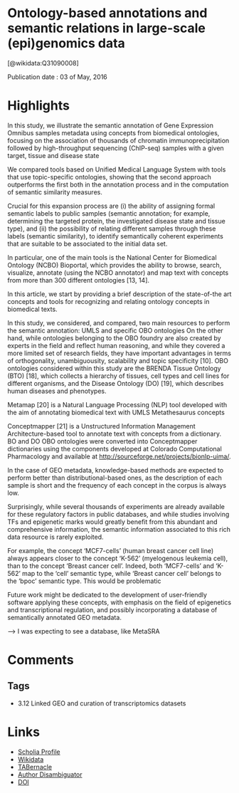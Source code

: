 
Ontology-based annotations and semantic relations in large-scale (epi)genomics data
===================================================================================
  
  [@wikidata:Q31090008]  
  
Publication date : 03 of May, 2016  

# Highlights

In this study, we illustrate the semantic annotation of Gene Expression Omnibus samples metadata using concepts from biomedical ontologies, focusing on the association of thousands of chromatin immunoprecipitation followed by high-throughput sequencing (ChIP-seq) samples with a given target, tissue and disease state

We compared tools based on Unified Medical Language System with tools that use topic-specific ontologies, showing that the second approach outperforms the first both in the annotation process and in the computation of semantic similarity measures.

Crucial for this expansion process are (i) the ability of assigning formal semantic labels to public samples (semantic annotation; for example, determining the targeted protein, the investigated disease state and tissue type), and (ii) the possibility of relating different samples through these labels (semantic similarity), to identify semantically coherent experiments that are suitable to be associated to the initial data set.

 In particular, one of the main tools is the National Center for Biomedical Ontology (NCBO) Bioportal, which provides the ability to browse, search, visualize, annotate (using the NCBO annotator) and map text with concepts from more than 300 different ontologies [13, 14].

 In this article, we start by providing a brief description of the state-of-the art concepts and tools for recognizing and relating ontology concepts in biomedical texts. 

In this study, we considered, and compared, two main resources to perform the semantic annotation: UMLS and specific OBO ontologies
On the other hand, while ontologies belonging to the OBO foundry are also created by experts in the field and reflect human reasoning, and while they covered a more limited set of research fields, they have important advantages in terms of orthogonality, unambiguousity, scalability and topic specificity [10]. OBO ontologies considered within this study are the BRENDA Tissue Ontology (BTO) [18], which collects a hierarchy of tissues, cell types and cell lines for different organisms, and the Disease Ontology (DO) [19], which describes human diseases and phenotypes.

Metamap [20] is a Natural Language Processing (NLP) tool developed with the aim of annotating biomedical text with UMLS Metathesaurus concepts

Conceptmapper [21] is a Unstructured Information Management Architecture-based tool to annotate text with concepts from a dictionary. BO and DO OBO ontologies were converted into Conceptmapper dictionaries using the components developed at Colorado Computational Pharmacology and available at http://sourceforge.net/projects/bionlp-uima/.

In the case of GEO metadata, knowledge-based methods are expected to perform better than distributional-based ones, as the description of each sample is short and the frequency of each concept in the corpus is always low.

Surprisingly, while several thousands of experiments are already available for these regulatory factors in public databases, and while studies involving TFs and epigenetic marks would greatly benefit from this abundant and comprehensive information, the semantic information associated to this rich data resource is rarely exploited.

For example, the concept ‘MCF7-cells’ (human breast cancer cell line) always appears closer to the concept ‘K-562’ (myelogenous leukemia cell), than to the concept ‘Breast cancer cell’. Indeed, both ‘MCF7-cells’ and ‘K-562’ map to the ‘cell’ semantic type, while ‘Breast cancer cell’ belongs to the ‘bpoc’ semantic type. This would be problematic 

Future work might be dedicated to the development of user-friendly software applying these concepts, with emphasis on the field of epigenetics and transcriptional regulation, and possibly incorporating a database of semantically annotated GEO metadata.

--> I was expecting to see a database, like MetaSRA
# Comments

## Tags
- 3.12 Linked GEO and curation of transcriptomics datasets

# Links
  
 * [Scholia Profile](https://scholia.toolforge.org/work/Q31090008)  
 * [Wikidata](https://www.wikidata.org/wiki/Q31090008)  
 * [TABernacle](https://tabernacle.toolforge.org/?#/tab/manual/Q31090008/P921%3BP4510)  
 * [Author Disambiguator](https://author-disambiguator.toolforge.org/work_item_oauth.php?id=Q31090008&batch_id=&match=1&author_list_id=&doit=Get+author+links+for+work)  
 * [DOI](https://doi.org/10.1093/BIB/BBW036)  

